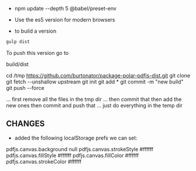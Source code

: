 - npm update --depth 5 @babel/preset-env

- Use the es5 version for modern browsers
- to build a version

```bash
gulp dist
```

To push this version go to 

build/dist 


cd /tmp
https://github.com/burtonator/package-polar-pdfjs-dist.git 
git clone git fetch --unshallow upstream
git init
git add * 
git commit -m "new build"
git push --force


...  first remove all the files in the tmp dir
... then commit that
then add the new ones
then commit and push that
... just do everything in the temp dir

## CHANGES

- added the following localStorage prefs we can set:

pdfjs.canvas.background         null
pdfjs.canvas.strokeStyle        #ffffff
pdfjs.canvas.fillStyle          #ffffff
pdfjs.canvas.fillColor          #ffffff
pdfjs.canvas.strokeColor        #ffffff
